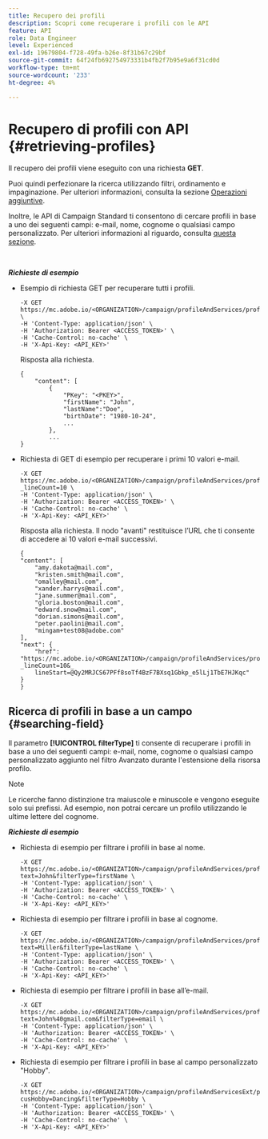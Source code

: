 ```yaml
---
title: Recupero dei profili
description: Scopri come recuperare i profili con le API
feature: API
role: Data Engineer
level: Experienced
exl-id: 19679804-f728-49fa-b26e-8f31b67c29bf
source-git-commit: 64f24fb692754973331b4fb2f7b95e9a6f31cd0d
workflow-type: tm+mt
source-wordcount: '233'
ht-degree: 4%

---
```


# Recupero di profili con API {#retrieving-profiles}

Il recupero dei profili viene eseguito con una richiesta **GET**.

Puoi quindi perfezionare la ricerca utilizzando filtri, ordinamento e impaginazione. Per ulteriori informazioni, consulta la sezione [Operazioni aggiuntive](../../api/using/sorting.md).

Inoltre, le API di Campaign Standard ti consentono di cercare profili in base a uno dei seguenti campi: e-mail, nome, cognome o qualsiasi campo personalizzato. Per ulteriori informazioni al riguardo, consulta [questa sezione](#searching-field).

<br/>

***Richieste di esempio***

* Esempio di richiesta GET per recuperare tutti i profili.

  ```
  -X GET https://mc.adobe.io/<ORGANIZATION>/campaign/profileAndServices/profile \
  -H 'Content-Type: application/json' \
  -H 'Authorization: Bearer <ACCESS_TOKEN>' \
  -H 'Cache-Control: no-cache' \
  -H 'X-Api-Key: <API_KEY>'
  ```

  Risposta alla richiesta.

  ```
  {
      "content": [
          {
              "PKey": "<PKEY>",
              "firstName": "John",
              "lastName":"Doe",
              "birthDate": "1980-10-24",
              ...
          },
          ...
  }
  ```

* Richiesta di GET di esempio per recuperare i primi 10 valori e-mail.

  ```
  -X GET https://mc.adobe.io/<ORGANIZATION>/campaign/profileAndServices/profile/email?_lineCount=10 \
  -H 'Content-Type: application/json' \
  -H 'Authorization: Bearer <ACCESS_TOKEN>' \
  -H 'Cache-Control: no-cache' \
  -H 'X-Api-Key: <API_KEY>'
  ```

  Risposta alla richiesta. Il nodo &quot;avanti&quot; restituisce l’URL che ti consente di accedere ai 10 valori e-mail successivi.

  ```
  {
  "content": [
      "amy.dakota@mail.com",
      "kristen.smith@mail.com",
      "omalley@mail.com",
      "xander.harrys@mail.com",
      "jane.summer@mail.com",
      "gloria.boston@mail.com",
      "edward.snow@mail.com",
      "dorian.simons@mail.com",
      "peter.paolini@mail.com",
      "mingam+test08@adobe.com"
  ],
  "next": {
      "href": "https://mc.adobe.io/<ORGANIZATION>/campaign/profileAndServices/profile/email?_lineCount=10&_
      lineStart=@Qy2MRJCS67PFf8soTf4BzF7BXsq1Gbkp_e5lLj1TbE7HJKqc"
  }
  }
  ```

## Ricerca di profili in base a un campo {#searching-field}

Il parametro **[!UICONTROL filterType]** ti consente di recuperare i profili in base a uno dei seguenti campi: e-mail, nome, cognome o qualsiasi campo personalizzato aggiunto nel filtro Avanzato durante l&#39;estensione della risorsa profilo.

>[!NOTE]
>
>Le ricerche fanno distinzione tra maiuscole e minuscole e vengono eseguite solo sui prefissi. Ad esempio, non potrai cercare un profilo utilizzando le ultime lettere del cognome.

***Richieste di esempio***

* Richiesta di esempio per filtrare i profili in base al nome.

  ```
  -X GET https://mc.adobe.io/<ORGANIZATION>/campaign/profileAndServices/profile/byText?text=John&filterType=firstName \
  -H 'Content-Type: application/json' \
  -H 'Authorization: Bearer <ACCESS_TOKEN>' \
  -H 'Cache-Control: no-cache' \
  -H 'X-Api-Key: <API_KEY>'
  ```

* Richiesta di esempio per filtrare i profili in base al cognome.

  ```
  -X GET https://mc.adobe.io/<ORGANIZATION>/campaign/profileAndServices/profile/byText?text=Miller&filterType=lastName \
  -H 'Content-Type: application/json' \
  -H 'Authorization: Bearer <ACCESS_TOKEN>' \
  -H 'Cache-Control: no-cache' \
  -H 'X-Api-Key: <API_KEY>'
  ```

* Richiesta di esempio per filtrare i profili in base all’e-mail.

  ```
  -X GET https://mc.adobe.io/<ORGANIZATION>/campaign/profileAndServices/profile/byText?text=John%40gmail.com&filterType=email \
  -H 'Content-Type: application/json' \
  -H 'Authorization: Bearer <ACCESS_TOKEN>' \
  -H 'Cache-Control: no-cache' \
  -H 'X-Api-Key: <API_KEY>'
  ```

* Richiesta di esempio per filtrare i profili in base al campo personalizzato &quot;Hobby&quot;.

  ```
  -X GET https://mc.adobe.io/<ORGANIZATION>/campaign/profileAndServicesExt/profile/byText?cusHobby=Dancing&filterType=Hobby \
  -H 'Content-Type: application/json' \
  -H 'Authorization: Bearer <ACCESS_TOKEN>' \
  -H 'Cache-Control: no-cache' \
  -H 'X-Api-Key: <API_KEY>'
  ```
